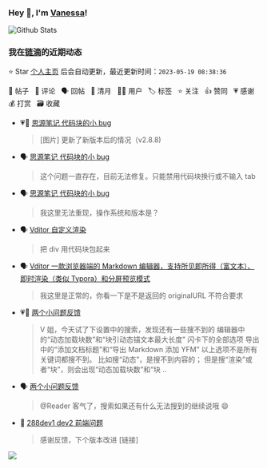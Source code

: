 ### Hey 👋, I'm [Vanessa](http://vanessa.b3log.org/)!

![Github Stats](https://github-readme-stats.vercel.app/api?username=Vanessa219&show_icons=true)

<!--events start -->

### 我在[链滴](https://ld246.com)的近期动态

⭐️ Star [个人主页](https://github.com/Vanessa219/Vanessa219) 后会自动更新，最近更新时间：`2023-05-19 08:38:36`

📝 帖子 &nbsp; 💬 评论 &nbsp; 🗣 回帖 &nbsp; 🌙 清月 &nbsp; 👨‍💻 用户 &nbsp; 🏷️ 标签 &nbsp; ⭐️ 关注 &nbsp; 👍 赞同 &nbsp; 💗 感谢 &nbsp; 💰 打赏 &nbsp; 🗃 收藏

* 💗💬 [思源笔记 代码块的小 bug](https://ld246.com/article/1684031600711/comment/1684221872293#comments)

  > [图片] 更新了新版本后的情况（v2.8.8)
* 🗣 [思源笔记 代码块的小 bug](https://ld246.com/article/1684031600711/comment/1684221872293#comments)

  > 这个问题一直存在，目前无法修复。只能禁用代码块换行或不输入 tab
* 🗣 [思源笔记 代码块的小 bug](https://ld246.com/article/1684031600711/comment/1684161087275#comments)

  > 我这里无法重现，操作系统和版本是？
* 🗣 [Vditor 自定义渲染](https://ld246.com/article/1588412297062/comment/1684157895631#comments)

  > 把 div 用代码块包起来
* 🗣 [Vditor 一款浏览器端的 Markdown 编辑器，支持所见即所得（富文本）、即时渲染（类似 Typora）和分屏预览模式](https://ld246.com/article/1549638745630/comment/1684050536349#comments)

  > 我这里是正常的，你看一下是不是返回的 originalURL 不符合要求
* 💗💬 [两个小问题反馈](https://ld246.com/article/1683879149632/comment/1683973093056#comments)

  > V 姐，今天试了下设置中的搜索，发现还有一些搜不到的 编辑器中的“动态加载块数”和“块引动态锚文本最大长度” 闪卡下的全部选项 导出中的“添加文档标题”和“导出 Markdown 添加 YFM” 以上选项不是所有关键词都搜不到。 比如搜“动态”，是搜不到内容的； 但是搜“渲染”或者“块”，则会出现“动态加载块数”和“块 ..
* 🗣 [两个小问题反馈](https://ld246.com/article/1683879149632/comment/1683904463379#comments)

  > @Reader 客气了，搜索如果还有什么无法搜到的继续说哦 😄
* 💬 [288dev1 dev2 前端问题](https://ld246.com/article/1683885584478/comment/1683906211559#comments)

  > 感谢反馈，下个版本改进 [链接]


<!--events end -->

<a title="Hits" target="_blank" href="https://github.com/Vanessa219/Vanessa219"><img src="https://hits.b3log.org/Vanessa219/Vanessa219.svg"></a>

